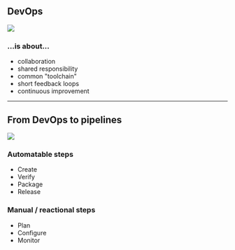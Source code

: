 ## DevOps

![](images/DevOps.svg)
<!-- .element: style="float: right; width: 50%;" -->

### ...is about...

- <span class="fa-li"><i class="fa fa-people-group"></i></span> collaboration
- <span class="fa-li"><i class="fa fa-handshake-simple"></i></span> shared responsibility
- <span class="fa-li"><i class="fa fa-share-nodes"></i></span> common "toolchain"
- <span class="fa-li"><i class="fa fa-comments"></i></span> short feedback loops
- <span class="fa-li"><i class="fa fa-arrow-rotate-right"></i></span> continuous improvement

<!-- .element: class="fa-ul" -->

---

## From DevOps to pipelines

![](images/DevOps.svg)
<!-- .element: style="float: right; width: 50%;" -->

### Automatable steps

- <span class="fa-li"><i class="fa fa-pen"></i></span> Create
- <span class="fa-li"><i class="fa fa-list-check"></i></span> Verify
- <span class="fa-li"><i class="fa fa-box-check"></i></span> Package
- <span class="fa-li"><i class="fa fa-rocket"></i></span> Release

<!-- .element: class="fa-ul" style="line-height: 150%;" -->

### Manual / reactional steps

- <span class="fa-li"><i class="fa fa-calendar-days"></i></span> Plan
- <span class="fa-li"><i class="fa fa-screwdriver-wrench"></i></span> Configure
- <span class="fa-li"><i class="fa fa-chart-line"></i></span> Monitor

<!-- .element: class="fa-ul" style="line-height: 150%;" -->